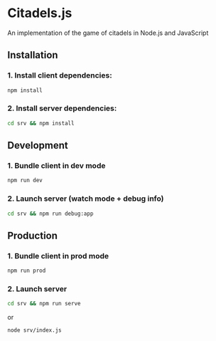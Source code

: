 # Citadels.js

An implementation of the game of citadels in Node.js and JavaScript

## Installation

### 1. Install client dependencies:
```bash
npm install
```

### 2. Install server dependencies:
```bash
cd srv && npm install
```

## Development

### 1. Bundle client in dev mode
```bash
npm run dev
```

### 2. Launch server (watch mode + debug info)
```bash
cd srv && npm run debug:app 
```

## Production

### 1. Bundle client in prod mode
```bash
npm run prod
```

### 2. Launch server
```bash
cd srv && npm run serve
```
or 
```bash
node srv/index.js
```

